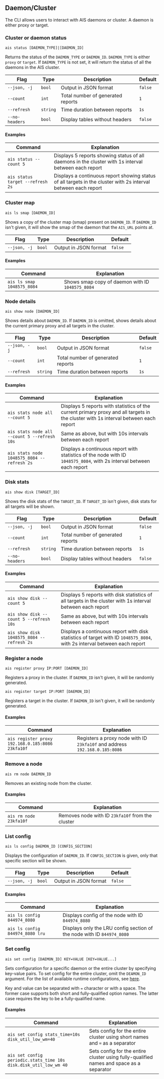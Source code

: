 ## Daemon/Cluster

The CLI allows users to interact with AIS daemons or cluster.
A daemon is either proxy or target. 

### Cluster or daemon status

`ais status [DAEMON_TYPE]|[DAEMON_ID]`

Returns the status of the `DAEMON_TYPE` or `DAEMON_ID`. `DAEMON_TYPE` is either `proxy` or `target`. If `DAEMON_TYPE` is not set, it will return the status of all the daemons in the AIS cluster.

| Flag | Type | Description | Default |
| --- | --- | --- | --- |
| `--json, -j` | `bool` | Output in JSON format | `false` |
| `--count` | `int` | Total number of generated reports | `1` |
| `--refresh` | `string` | Time duration between reports | `1s` |
| `--no-headers` | `bool` | Display tables without headers | `false` |

#### Examples

| Command | Explanation |
| --- | --- |
| `ais status --count 5` | Displays 5 reports showing status of all daemons in the cluster with 1s interval between each report |
| `ais status target --refresh 2s` | Displays a continuous report showing status of all targets in the cluster with 2s interval between each report |

### Cluster map

`ais ls smap [DAEMON_ID]`

Shows a copy of the cluster map (smap) present on `DAEMON_ID`. If `DAEMON_ID` isn't given, it will show the smap of the daemon that the `AIS_URL` points at.

| Flag | Type | Description | Default |
| --- | --- | --- | --- |
| `--json, -j` | `bool` | Output in JSON format | `false` |

#### Examples

| Command | Explanation |
| --- | --- |
| `ais ls smap 1048575_8084` | Shows smap copy of daemon with ID `1048575_8084` |

### Node details

`ais show node [DAEMON_ID]`

Shows details about `DAEMON_ID`. If `DAEMON_ID` is omitted, shows details about the current primary proxy and all targets in the cluster.

| Flag | Type | Description | Default |
| --- | --- | --- | --- |
| `--json, -j` | `bool` | Output in JSON format | `false` |
| `--count` | `int` | Total number of generated reports | `1` |
| `--refresh` | `string` | Time duration between reports | `1s` |

#### Examples

| Command | Explanation |
| --- | --- |
| `ais stats node all --count 5` | Displays 5 reports with statistics of the current primary proxy and all targets in the cluster with 1s interval between each report |
| `ais stats node all --count 5 --refresh 10s` | Same as above, but with 10s intervals between each report |
| `ais stats node 1048575_8084 --refresh 2s` | Displays a continuous report with statistics of the node with ID `1048575_8084`, with 2s interval between each report |

### Disk stats

`ais show disk [TARGET_ID]`

Shows the disk stats of the `TARGET_ID`. If `TARGET_ID` isn't given, disk stats for all targets will be shown.

| Flag | Type | Description | Default |
| --- | --- | --- | --- |
| `--json, -j` | `bool` | Output in JSON format | `false` |
| `--count` | `int` | Total number of generated reports | `1` |
| `--refresh` | `string` | Time duration between reports | `1s` |
| `--no-headers` | `bool` | Display tables without headers | `false` |

#### Examples

| Command | Explanation |
| --- | --- |
| `ais show disk --count 5` | Displays 5 reports with disk statistics of all targets in the cluster with 1s interval between each report |
| `ais show disk --count 5 --refresh 10s` | Same as above, but with 10s intervals between each report |
| `ais show disk 1048575_8084 --refresh 2s` | Displays a continuous report with disk statistics of target with ID `1048575_8084`, with 2s interval between each report |

### Register a node

`ais register proxy IP:PORT [DAEMON_ID]`

Registers a proxy in the cluster. If `DAEMON_ID` isn't given, it will be randomly generated.

`ais register target IP:PORT [DAEMON_ID]`

Registers a target in the cluster. If `DAEMON_ID` isn't given, it will be randomly generated.

#### Examples

| Command | Explanation |
| --- | --- |
| `ais register proxy 192.168.0.185:8086 23kfa10f` | Registers a proxy node with ID `23kfa10f` and address `192.168.0.185:8086` |

### Remove a node

`ais rm node DAEMON_ID`

Removes an existing node from the cluster.

#### Examples
| Command | Explanation |
| --- | --- |
| `ais rm node 23kfa10f` | Removes node with ID `23kfa10f` from the cluster |

### List config

`ais ls config DAEMON_ID [CONFIG_SECTION]`

Displays the configuration of `DAEMON_ID`. If `CONFIG_SECTION` is given, only that specific section will be shown.

| Flag | Type | Description | Default |
| --- | --- | --- | --- |
| `--json, -j` | `bool` | Output in JSON format | `false` |

#### Examples

| Command | Explanation |
| --- | --- |
| `ais ls config 844974_8080` | Displays config of the node with ID `844974_8080` |
| `ais ls config 844974_8080 lru` | Displays only the LRU config section of the node with ID `844974_8080` |

### Set config

`ais set config [DAEMON_ID] KEY=VALUE [KEY=VALUE...]`

Sets configuration for a specific daemon or the entire cluster by specifying key-value pairs. To set config for the entire cluster, omit the `DEAMON_ID` argument. For the list of available runtime configurations, see [here](../../docs/configuration.md#runtime-configuration).

Key and value can be separated with `=` character or with a space. The former case supports both short and fully-qualified option names. The latter case requires the key to be a fully-qualified name.

#### Examples

| Command | Explanation |
| --- | --- |
| `ais set config stats_time=10s disk_util_low_wm=40` | Sets config for the entire cluster using short names and `=` as a separator |
| `ais set config periodic.stats_time 10s disk.disk_util_low_wm 40` | Sets config for the entire cluster using fully-qualified names and space as a separator |